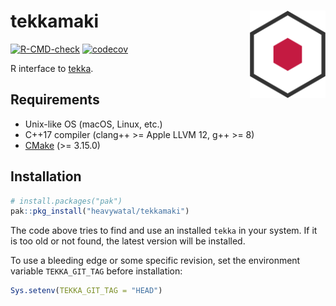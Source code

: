 # tekkamaki <img src="man/figures/logo.svg" align="right" height=140/>

[![R-CMD-check](https://github.com/heavywatal/tekkamaki/actions/workflows/R-CMD-check.yaml/badge.svg)](https://github.com/heavywatal/tekkamaki/actions/workflows/R-CMD-check.yaml)
[![codecov](https://codecov.io/gh/heavywatal/tekkamaki/graph/badge.svg?token=IRpj1vyfrZ)](https://codecov.io/gh/heavywatal/tekkamaki)

R interface to [tekka](https://github.com/heavywatal/tekka).

## Requirements

- Unix-like OS (macOS, Linux, etc.)
- C++17 compiler (clang++ >= Apple LLVM 12, g++ >= 8)
- [CMake](https://cmake.org/) (>= 3.15.0)

## Installation

```r
# install.packages("pak")
pak::pkg_install("heavywatal/tekkamaki")
```

The code above tries to find and use an installed `tekka` in your system.
If it is too old or not found, the latest version will be installed.

To use a bleeding edge or some specific revision, set the environment variable `TEKKA_GIT_TAG` before installation:
```r
Sys.setenv(TEKKA_GIT_TAG = "HEAD")
```
